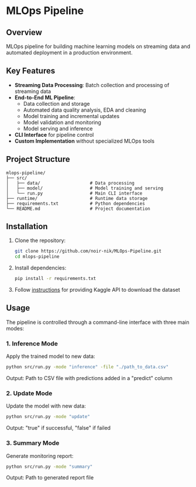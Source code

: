 # MLOps Pipeline
## Overview


MLOps pipeline for building machine learning models on streaming data and automated deployment in a production environment.

## Key Features

- **Streaming Data Processing**: Batch collection and processing of streaming data
- **End-to-End ML Pipeline**:
  - Data collection and storage
  - Automated data quality analysis, EDA and cleaning
  - Model training and incremental updates
  - Model validation and monitoring
  - Model serving and inference
- **CLI Interface** for pipeline control
- **Custom Implementation** without specialized MLOps tools

## Project Structure

```
mlops-pipeline/
├── src/
│   ├── data/                   # Data processing
│   ├── model/                  # Model training and serving
│   └── run.py                  # Main CLI interface
├── runtime/                    # Runtime data storage
├── requirements.txt            # Python dependencies
└── README.md                   # Project documentation
```

## Installation

1. Clone the repository:
	```bash
	git clone https://github.com/noir-nik/MLOps-Pipeline.git
	cd mlops-pipeline
	```

2. Install dependencies:
	```bash
	pip install -r requirements.txt
	```

3. Follow [instructions](https://www.kaggle.com/docs/api#authentication) for providing Kaggle API to download the dataset

## Usage

The pipeline is controlled through a command-line interface with three main modes:

### 1. Inference Mode
Apply the trained model to new data:
```bash
python src/run.py -mode "inference" -file "./path_to_data.csv"
```
Output: Path to CSV file with predictions added in a "predict" column

### 2. Update Mode
Update the model with new data:
```bash
python src/run.py -mode "update"
```
Output: "true" if successful, "false" if failed

### 3. Summary Mode
Generate monitoring report:
```bash
python src/run.py -mode "summary"
```
Output: Path to generated report file
